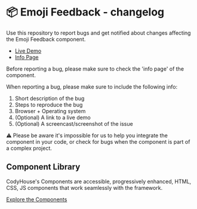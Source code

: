 # 📦 Emoji Feedback - changelog

Use this repository to report bugs and get notified about changes affecting the Emoji Feedback component.

- [Live Demo](https://codyhouse.co/ds/components/app/emoji-feedback)
- [Info Page](https://codyhouse.co/ds/components/info/emoji-feedback)

Before reporting a bug, please make sure to check the 'info page' of the component. 

When reporting a bug, please make sure to include the following info:

1. Short description of the bug
2. Steps to reproduce the bug
3. Browser + Operating system
4. (Optional) A link to a live demo
5. (Optional) A screencast/screenshot of the issue

⚠️ Please be aware it's impossible for us to help you integrate the component in your code, or check for bugs when the component is part of a complex project.

## Component Library

CodyHouse's Components are accessible, progressively enhanced, HTML, CSS, JS components that work seamlessly with the framework.

[Explore the Components](https://codyhouse.co/ds/components)
